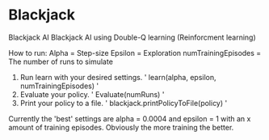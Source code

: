 # Blackjack
Blackjack AI
Blackjack AI using Double-Q learning (Reinforcment learning)

How to run:
Alpha = Step-size 
Epsilon = Exploration
numTrainingEpisodes = The number of runs to simulate

1. Run learn with your desired settings. ' learn(alpha, epsilon, numTrainingEpisodes) '
2. Evaluate your policy. ' Evaluate(numRuns) '
3. Print your policy to a file. ' blackjack.printPolicyToFile(policy) '

Currently the 'best' settings are alpha = 0.0004 and epsilon = 1 with an x amount of training episodes. Obviously the more training the better.
